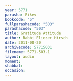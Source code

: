 ```yaml
---
year: 5771
parasha: Eikev
bookcode: "5"
fullparashacode: "503"
parashacode: "503"
title: Gratitude Attitude
author: Rabbi Eliezer Hirsch
date: 2011-08-20
archivecode: 57715031
filename: 5771-503-1
layout: audio
moment: 
shabbat: 
occasion: 
---
```

